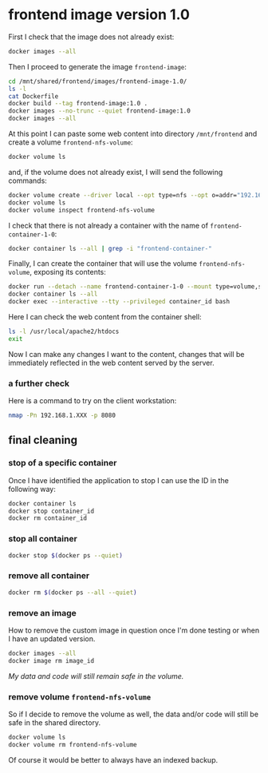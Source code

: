 # frontend image version 1.0

First I check that the image does not already exist:

```bash
docker images --all
```

Then I proceed to generate the image `frontend-image`:

```bash
cd /mnt/shared/frontend/images/frontend-image-1.0/
ls -l
cat Dockerfile
docker build --tag frontend-image:1.0 .
docker images --no-trunc --quiet frontend-image:1.0
docker images --all
```

At this point I can paste some web content into directory `/mnt/frontend` and create a volume `frontend-nfs-volume`:

```bash
docker volume ls
```

and, if the volume does not already exist, I will send the following commands:

```bash
docker volume create --driver local --opt type=nfs --opt o=addr="192.168.1.XXX,rw,nfsvers=4" --opt device=:/var/frontend frontend-nfs-volume
docker volume ls
docker volume inspect frontend-nfs-volume
```

I check that there is not already a container with the name of `frontend-container-1-0`:

```bash
docker container ls --all | grep -i "frontend-container-"
```

Finally, I can create the container that will use the volume `frontend-nfs-volume`, exposing its contents:

```bash
docker run --detach --name frontend-container-1-0 --mount type=volume,source=frontend-nfs-volume,target=/usr/local/apache2/htdocs --publish 8080:80 frontend-image:1.0
docker container ls --all
docker exec --interactive --tty --privileged container_id bash
```

Here I can check the web content from the container shell:

```bash
ls -l /usr/local/apache2/htdocs
exit
```

Now I can make any changes I want to the content, changes that will be immediately reflected in the web content served by the server.

### a further check

Here is a command to try on the client workstation:

```bash
nmap -Pn 192.168.1.XXX -p 8080
```

## final cleaning

### stop of a specific container

Once I have identified the application to stop I can use the ID in the following way:

```bash
docker container ls
docker stop container_id
docker rm container_id
```

### stop all container

```bash
docker stop $(docker ps --quiet)
```

### remove all container

```bash
docker rm $(docker ps --all --quiet)
```

### remove an image

How to remove the custom image in question once I'm done testing or when I have an updated version.

```bash
docker images --all
docker image rm image_id
```

*My data and code will still remain safe in the volume.*

### remove volume `frontend-nfs-volume`

So if I decide to remove the volume as well, the data and/or code will still be safe in the shared directory.

```bash
docker volume ls
docker volume rm frontend-nfs-volume
```

Of course it would be better to always have an indexed backup.
